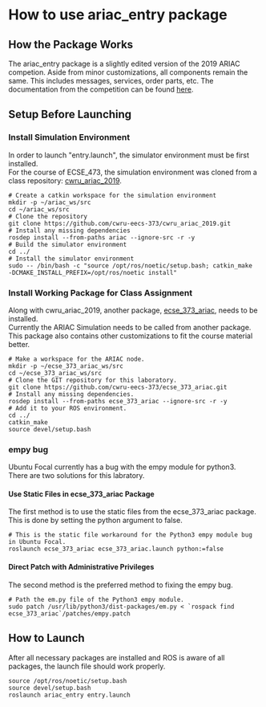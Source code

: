 # How to use ariac_entry package

## How the Package Works
The ariac_entry package is a slightly edited version of the 2019 ARIAC competion. Aside from minor customizations, all components remain the same.
This includes messages, services, order parts, etc. The documentation from the competition can be found [here](https://bitbucket.org/osrf/ariac/wiki/2019/documentation).

## Setup Before Launching

### Install Simulation Environment
In order to launch "entry.launch", the simulator environment must be first installed.<br>
For the course of ECSE_473, the simulation environment was cloned from a class repository: [cwru_ariac_2019](https://github.com/cwru-eecs-373/cwru_ariac_2019).
```
# Create a catkin workspace for the simulation environment
mkdir -p ~/ariac_ws/src
cd ~/ariac_ws/src
# Clone the repository
git clone https://github.com/cwru-eecs-373/cwru_ariac_2019.git
# Install any missing dependencies
rosdep install --from-paths ariac --ignore-src -r -y
# Build the simulator environment
cd ../
# Install the simulator environment
sudo -- /bin/bash -c "source /opt/ros/noetic/setup.bash; catkin_make
-DCMAKE_INSTALL_PREFIX=/opt/ros/noetic install"
```
### Install Working Package for Class Assignment
Along with cwru_ariac_2019, another package, [ecse_373_ariac](https://github.com/cwru-eecs-373/ecse_373_ariac/tree/noetic-devel/ecse_373_ariac), needs to be installed.<br>
Currently the ARIAC Simulation needs to be called from another package.<br>
This package also contains other customizations to fit the course material better.<br>
```
# Make a workspace for the ARIAC node.
mkdir -p ~/ecse_373_ariac_ws/src
cd ~/ecse_373_ariac_ws/src
# Clone the GIT repository for this laboratory.
git clone https://github.com/cwru-eecs-373/ecse_373_ariac.git
# Install any missing dependencies.
rosdep install --from-paths ecse_373_ariac --ignore-src -r -y
# Add it to your ROS environment.
cd ../
catkin_make
source devel/setup.bash
```
### empy bug
Ubuntu Focal currently has a bug with the empy module for python3.<br>
There are two solutions for this labratory.<br>

#### Use Static Files in ecse_373_ariac Package
The first method is to use the static files from the ecse_373_ariac package.
This is done by setting the python argument to false.
```
# This is the static file workaround for the Python3 empy module bug in Ubuntu Focal.
roslaunch ecse_373_ariac ecse_373_ariac.launch python:=false
```

#### Direct Patch with Administrative Privileges
The second method is the preferred method to fixing the empy bug.<br>
```
# Path the em.py file of the Python3 empy module.
sudo patch /usr/lib/python3/dist-packages/em.py < `rospack find
ecse_373_ariac`/patches/empy.patch
```
## How to Launch
After all necessary packages are installed and ROS is aware of all packages, the launch file should work properly.<br>
```
source /opt/ros/noetic/setup.bash
source devel/setup.bash
roslaunch ariac_entry entry.launch
```
